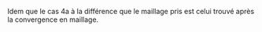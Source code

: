 Idem que le cas 4a à la différence que le maillage pris est celui trouvé après la convergence en maillage.

